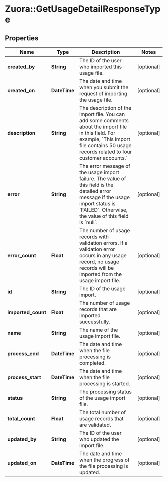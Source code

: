 # Zuora::GetUsageDetailResponseType

## Properties
Name | Type | Description | Notes
------------ | ------------- | ------------- | -------------
**created_by** | **String** | The ID of the user who imported this usage file.  | [optional] 
**created_on** | **DateTime** | The date and time when you submit the request of importing the usage file.       | [optional] 
**description** | **String** | The description of the import file.   You can add some comments about the import file in this field. For example, &#x60;This import file contains 50 usage records related to four customer accounts.&#x60;  | [optional] 
**error** | **String** | The error message of the usage import failure.   The value of this field is the detailed error message if the usage import status is &#x60;FAILED&#x60;. Otherwise, the value of this field is &#x60;null&#x60;.   | [optional] 
**error_count** | **Float** | The number of usage records with validation errors.   If a validation error occurs in any usage record, no usage records will be imported from the usage import file.   | [optional] 
**id** | **String** | The ID of the usage import.  | [optional] 
**imported_count** | **Float** | The number of usage records that are imported successfully.   | [optional] 
**name** | **String** | The name of the usage import file.  | [optional] 
**process_end** | **DateTime** | The date and time when the file processing is completed.  | [optional] 
**process_start** | **DateTime** | The date and time when the file processing is started.  | [optional] 
**status** | **String** | The processing status of the usage import file.  | [optional] 
**total_count** | **Float** | The total number of usage records that are validated.   | [optional] 
**updated_by** | **String** | The ID of the user who updated the import file.  | [optional] 
**updated_on** | **DateTime** | The date and time when the progress of the file processing is updated.        | [optional] 


